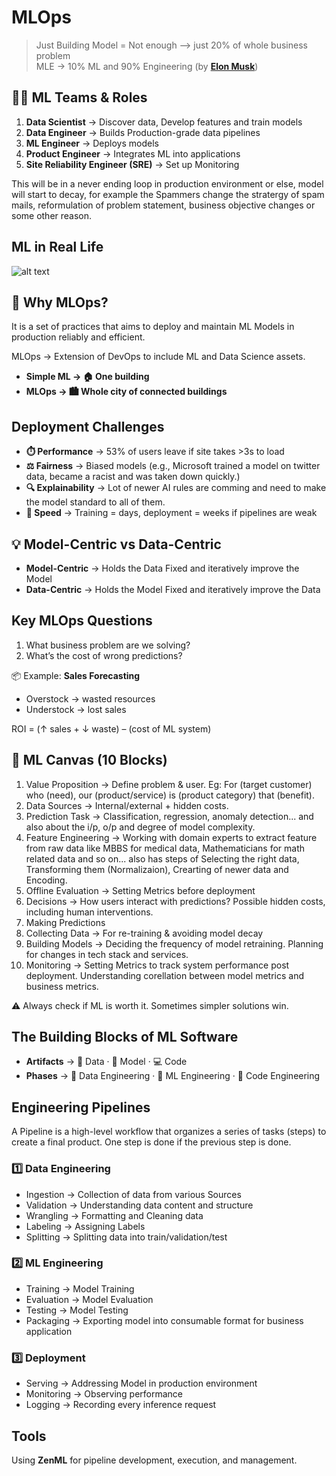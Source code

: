 # MLOps

> Just Building Model = Not enough --> just 20% of whole business problem  
> MLE -> 10% ML and 90% Engineering (by [**Elon Musk**](https://twitter.com/elonmusk/status/1315852060852584449))

## 👨‍💻 ML Teams & Roles

1. **Data Scientist** → Discover data, Develop features and train models
2. **Data Engineer** → Builds Production-grade data pipelines
3. **ML Engineer** → Deploys models
4. **Product Engineer** → Integrates ML into applications
5. **Site Reliability Engineer (SRE)** → Set up Monitoring

This will be in a never ending loop in production environment or else, model will start to decay, for example the Spammers change the stratergy of spam mails, reformulation of problem statement, business objective changes or some other reason.

## ML in Real Life

![alt text](image.png)

## 🤔 Why MLOps?

It is a set of practices that aims to deploy and maintain ML Models in production reliably and efficient.

MLOps -> Extension of DevOps to include ML and Data Science assets.

- **Simple ML → 🏠 One building**
- **MLOps → 🏙️ Whole city of connected buildings**

## Deployment Challenges

- **⏱️ Performance** → 53% of users leave if site takes >3s to load
- **⚖️ Fairness** → Biased models (e.g., Microsoft trained a model on twitter data, became a racist and was taken down quickly.)
- **🔍 Explainability** → Lot of newer AI rules are comming and need to make the model standard to all of them.
- **🐢 Speed** → Training = days, deployment = weeks if pipelines are weak

## 💡 Model-Centric vs Data-Centric

- **Model-Centric** → Holds the Data Fixed and iteratively improve the Model
- **Data-Centric** → Holds the Model Fixed and iteratively improve the Data

## Key MLOps Questions

1. What business problem are we solving?
2. What’s the cost of wrong predictions?

📦 Example: **Sales Forecasting**
- Overstock → wasted resources
- Understock → lost sales

ROI = (↑ sales + ↓ waste) – (cost of ML system)

## 📝 ML Canvas (10 Blocks)

1. Value Proposition → Define problem & user. Eg: For (target customer) who (need), our (product/service) is (product category) that (benefit).
2. Data Sources → Internal/external + hidden costs.
3. Prediction Task → Classification, regression, anomaly detection... and also about the i/p, o/p and degree of model complexity.
4. Feature Engineering → Working with domain experts to extract feature from raw data like MBBS for medical data, Mathematicians for math related data and so on... also has steps of Selecting the right data, Transforming them (Normalizaion), Crearting of newer data and Encoding.
5. Offline Evaluation → Setting Metrics before deployment
6. Decisions → How users interact with predictions? Possible hidden costs, including human interventions.
7. Making Predictions
8. Collecting Data → For re-training & avoiding model decay
9. Building Models → Deciding the frequency of model retraining. Planning for changes in tech stack and services.
10. Monitoring → Setting Metrics to track system performance post deployment. Understanding corellation between model metrics and business metrics.

⚠️ Always check if ML is worth it. Sometimes simpler solutions win.

## The Building Blocks of ML Software

- **Artifacts** → 📂 Data · 🤖 Model · 💻 Code
- **Phases** → 🔹 Data Engineering · 🔹 ML Engineering · 🔹 Code Engineering

## Engineering Pipelines

A Pipeline is a high-level workflow that organizes a series of tasks (steps) to create a final product. One step is done if the previous step is done.

### 1️⃣ Data Engineering
- Ingestion → Collection of data from various Sources
- Validation → Understanding data content and structure
- Wrangling → Formatting and Cleaning data
- Labeling → Assigning Labels
- Splitting → Splitting data into train/validation/test

### 2️⃣ ML Engineering
- Training → Model Training
- Evaluation → Model Evaluation
- Testing → Model Testing
- Packaging → Exporting model into consumable format for business application

### 3️⃣ Deployment
- Serving → Addressing Model in production environment
- Monitoring → Observing performance
- Logging → Recording every inference request

## Tools

Using **ZenML** for pipeline development, execution, and management.